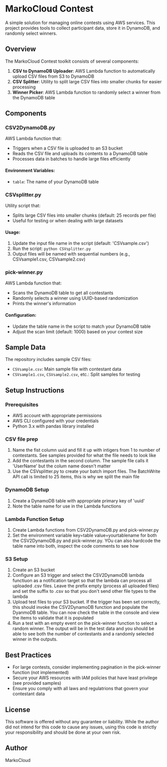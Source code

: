# MarkoCloud Contest

A simple solution for managing online contests using AWS services. This project provides tools to collect participant data, store it in DynamoDB, and randomly select winners.

## Overview

The MarkoCloud Contest toolkit consists of several components:

1. **CSV to DynamoDB Uploader**: AWS Lambda function to automatically upload CSV files from S3 to DynamoDB
2. **CSV Splitter**: Utility to split large CSV files into smaller chunks for easier processing
3. **Winner Picker**: AWS Lambda function to randomly select a winner from the DynamoDB table

## Components

### CSV2DynamoDB.py

AWS Lambda function that:
- Triggers when a CSV file is uploaded to an S3 bucket
- Reads the CSV file and uploads its contents to a DynamoDB table
- Processes data in batches to handle large files efficiently

#### Environment Variables:
- `table`: The name of your DynamoDB table

### CSVsplitter.py

Utility script that:
- Splits large CSV files into smaller chunks (default: 25 records per file)
- Useful for testing or when dealing with large datasets

#### Usage:
1. Update the input file name in the script (default: 'CSVsample.csv')
2. Run the script: `python CSVsplitter.py`
3. Output files will be named with sequential numbers (e.g., CSVsample1.csv, CSVsample2.csv)

### pick-winner.py

AWS Lambda function that:
- Scans the DynamoDB table to get all contestants
- Randomly selects a winner using UUID-based randomization
- Prints the winner's information

#### Configuration:
- Update the table name in the script to match your DynamoDB table
- Adjust the scan limit (default: 1000) based on your contest size

## Sample Data

The repository includes sample CSV files:
- `CSVsample.csv`: Main sample file with contestant data
- `CSVsample1.csv`, `CSVsample2.csv`, etc.: Split samples for testing

## Setup Instructions

### Prerequisites
- AWS account with appropriate permissions
- AWS CLI configured with your credentials
- Python 3.x with pandas library installed

### CSV file prep
1. Name the fist column uuid and fill it up with intigers from 1 to number of contestants. See samples provided for what the file needs to look like
2. Add the contestants in the second column. The sample file calls it 'UserName' but the colum name doesn't matter
3. Use the CSVsplitter.py to create your batch import files. The BatchWrite API call is limited to 25 items, this is why we split the main file

### DynamoDB Setup
1. Create a DynamoDB table with appropriate primary key of 'uuid'
2. Note the table name for use in the Lambda functions

### Lambda Function Setup
1. Create Lambda functions from CSV2DynamoDB.py and pick-winner.py
2. Set the environment variable key=table value=yourtablename for both the CSV2DynamoDB.py and pick-winner.py. YOu can also hardcode the table name into both, inspect the code comments to see how

### S3 Setup 
1. Create an S3 bucket
2. Configure an S3 trigger and select the CSV2DynamoDB lambda functiuon as a notification target so that the lambda can process all uploaded .csv files. Leave the prefix empty (process all uploaded files) and set the suffix to .csv so that you don't send other file types to the lambda
3. Upload test files to your S3 bucket. If the trigger has been set correctly, this should invoke the CSV2DynamoDB function and populate the DyanmoDB table. You can now check the table in the console and view the items to validate that it is populated
4. Run a test with an empty event on the pick-winner function to select a random winner. The output will be in the test data and you should be able to see both the number of contestants and a randomly selected winner in the outputs.

## Best Practices

- For large contests, consider implementing pagination in the pick-winner function (not implemented)
- Secure your AWS resources with IAM policies that have least privilege (see provided samples)
- Ensure you comply with all laws and regulatrions that govern your contestant data

## License

This software is offered without any guarantee or liability. While the author did not intend for this code to cause any issues, using this code is strictly your responsibility and should be done at your own risk.

## Author

MarkoCloud
